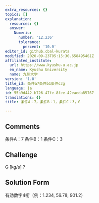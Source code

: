 ```yaml
---
extra_resources: {}
topics: []
explanation:
  resources: {}
  answer:
    Numeric:
      number: '12.236'
      tolerance:
        percent: '10.0'
editor_id: github.cbal-kurata
modified: 2020-09-23T05:15:30.658495461Z
affiliated_institute:
  url: https://www.kyushu-u.ac.jp
  en_name: Kyushu University
  name: 九州大学
version: '1.0'
title_id: 条件a7条件b1条件c3g
language: ja
id: 55b9d442-b726-47fe-8fee-42eaeda85767
translations: {}
title: 条件A：7，条件B：1，条件C：3，G

---
```


## Comments
条件A：7
条件B：1
条件C：3

## Challenge
G [kg/s] ?

## Solution Form
有効数字4桁（例：1.234,  56.78,  901.2）





